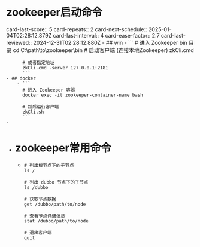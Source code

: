 # zookeeper启动命令
card-last-score:: 5
card-repeats:: 2
card-next-schedule:: 2025-01-04T02:28:12.879Z
card-last-interval:: 4
card-ease-factor:: 2.7
card-last-reviewed:: 2024-12-31T02:28:12.880Z
	- ## win
		- ```
		  # 进入 Zookeeper bin 目录
		  cd C:\path\to\zookeeper\bin
		  # 启动客户端 (连接本地Zookeeper)
		  zkCli.cmd
		  
		  # 或者指定地址
		  zkCli.cmd -server 127.0.0.1:2181
		  ```
	- ## docker
		- ```
		  # 进入 Zookeeper 容器
		  docker exec -it zookeeper-container-name bash
		  
		  # 然后运行客户端
		  zkCli.sh
		  ```
	-
- # zookeeper常用命令
	- ```
	  # 列出根节点下的子节点
	  ls /
	  
	  # 列出 dubbo 节点下的子节点
	  ls /dubbo
	  
	  # 获取节点数据
	  get /dubbo/path/to/node
	  
	  # 查看节点详细信息
	  stat /dubbo/path/to/node
	  
	  # 退出客户端
	  quit
	  ```